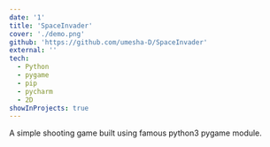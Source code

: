 ```yaml
---
date: '1'
title: 'SpaceInvader'
cover: './demo.png'
github: 'https://github.com/umesha-D/SpaceInvader'
external: ''
tech:
  - Python
  - pygame
  - pip
  - pycharm
  - 2D
showInProjects: true
---
```


A simple shooting game built using famous python3 pygame module.
